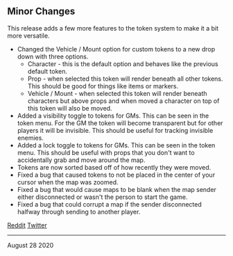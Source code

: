 ## Minor Changes

This release adds a few more features to the token system to make it a bit more versatile.

- Changed the Vehicle / Mount option for custom tokens to a new drop down with three options.
  - Character - this is the default option and behaves like the previous default token.
  - Prop - when selected this token will render beneath all other tokens. This should be good for things like items or markers.
  - Vehicle / Mount - when selected this token will render beneath characters but above props and when moved a character on top of this token will also be moved.
- Added a visibility toggle to tokens for GMs. This can be seen in the token menu. For the GM the token will become transparent but for other players it will be invisible. This should be useful for tracking invisible enemies.
- Added a lock toggle to tokens for GMs. This can be seen in the token menu. This should be useful with props that you don't want to accidentally grab and move around the map.
- Tokens are now sorted based off of how recently they were moved.
- Fixed a bug that caused tokens to not be placed in the center of your cursor when the map was zoomed.
- Fixed a bug that would cause maps to be blank when the map sender either disconnected or wasn't the person to start the game.
- Fixed a bug that could corrupt a map if the sender disconnected halfway through sending to another player.

[Reddit](https://www.reddit.com/r/OwlbearRodeo/comments/ii4ued/beta_v151_release_token_enhancements_and_bugfixes/)
[Twitter](https://twitter.com/owlbearrodeo/status/1299297188153946112?s=21)

---

August 28 2020
